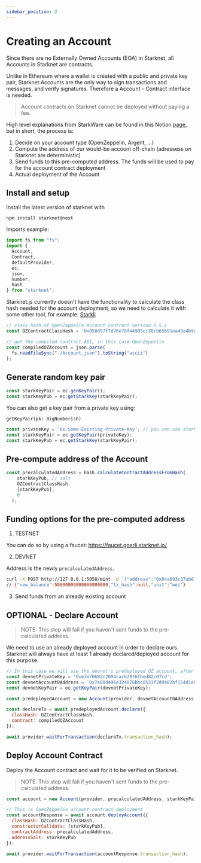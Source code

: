 ```yaml
---
sidebar_position: 2
---
```


# Creating an Account

Since there are no Externally Owned Accounts (EOA) in Starknet, all Accounts in Starknet are contracts.

Unlike in Ethereum where a wallet is created with a public and private key pair, Starknet Accounts are the only way to sign transactions and messages, and verify signatures. Therefore a Account - Contract interface is needed.

> Account contracts on Starknet cannot be deployed without paying a fee.

High level explanations from StarkWare can be found in this Notion [page](https://starkware.notion.site/Deploy-a-contract-and-an-account-on-StarkNet-ed2fd13301d2414e8223bb72bb90e386), but in short, the process is:

1. Decide on your account type (OpenZeppelin, Argent, ...)
2. Compute the address of our would-be account off-chain (adressess on Starknet are deterministic)
3. Send funds to this pre-computed address. The funds will be used to pay for the account contract deployment
4. Actual deployment of the Account

## Install and setup

Install the latest version of starknet with

`npm install starknet@next`

Imports example:

```javascript
import fs from "fs";
import {
  Account,
  Contract,
  defaultProvider,
  ec,
  json,
  number,
  hash
} from "starknet";
```

Starknet.js currently doesn't have the functionality to calculate the class hash needed for the account deployment, so we need to calculate it with some other tool, for example: [Starkli](https://github.com/xJonathanLEI/starkli)

```javascript
// class hash of OpenZeppelin Account contract version 0.5.1
const OZContractClassHash = '0x058d97f7d76e78f44905cc30cb65b91ea49a4b908a76703c54197bca90f81773';
```

```javascript
// get the compiled contract ABI, in this case OpenZeppelin
const compiledOZAccount = json.parse(
  fs.readFileSync("./Account.json").toString("ascii")
);
```

## Generate random key pair

```javascript
const starkKeyPair = ec.genKeyPair();
const starkKeyPub = ec.getStarkKey(starkKeyPair);
```

You can also get a key pair from a private key using:

`getKeyPair(pk: BigNumberish)`

```javascript
const privateKey = '0x-Some-Existing-Private-Key'; // you can use stark.randomAddress();
const starkKeyPair = ec.getKeyPair(privateKey);
const starkKeyPub = ec.getStarkKey(starkKeyPair);
```

## Pre-compute address of the Account

```javascript
const precalculatedAddress = hash.calculateContractAddressFromHash(
    starkKeyPub, // salt
    OZContractClassHash,
    [starkKeyPub],
    0
  );
```

## Funding options for the pre-computed address

1. TESTNET

You can do so by using a faucet: https://faucet.goerli.starknet.io/

2. DEVNET

Address is the newly `precalculatedAddress`.

```bash
curl -X POST http://127.0.0.1:5050/mint -d '{"address":"0x04a093c37ab61065d001550089b1089922212c60b34e662bb14f2f91faee2979","amount":50000000000000000000,"lite":true}' -H "Content-Type:application/json"
// {"new_balance":50000000000000000000,"tx_hash":null,"unit":"wei"}
```

3. Send funds from an already existing account

## OPTIONAL - Declare Account

> NOTE: This step will fail if you haven't sent funds to the pre-calculated address.

We need to use an already deployed account in order to declare ours. Starknet will always have at least 1 already declared/deployed account for this purpose.

```javascript
// In this case we will use the devnet's predeployed OZ account, after you start the devnet with: `starknet-devnet --seed 0`
const devnetPrivateKey = '0xe3e70682c2094cac629f6fbed82c07cd';
const devnetAccount0Address = '0x7e00d496e324876bbc8531f2d9a82bf154d1a04a50218ee74cdd372f75a551a';
const devnetKeyPair = ec.getKeyPair(devnetPrivateKey);

const predeployedAccount = new Account(provider, devnetAccount0Address, devnetKeyPair);

const declareTx = await predeployedAccount.declare({
  classHash: OZContractClassHash,
  contract: compiledOZAccount
});

await provider.waitForTransaction(declareTx.transaction_hash);
```

## Deploy Account Contract

Deploy the Account contract and wait for it to be verified on Starknet.

> NOTE: This step will fail if you haven't sent funds to the pre-calculated address.

```javascript
const account = new Account(provider, precalculatedAddress, starkKeyPair);

// This is OpenZeppelin account contract deployment
const accountResponse = await account.deployAccount({
  classHash: OZContractClassHash,
  constructorCalldata: [starkKeyPub],
  contractAddress: precalculatedAddress,
  addressSalt: starkKeyPub
});

await provider.waitForTransaction(accountResponse.transaction_hash);
```
